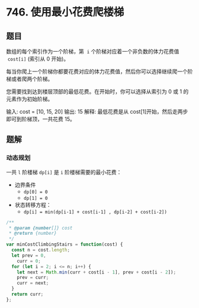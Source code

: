 # 746. 使用最小花费爬楼梯

## 题目

数组的每个索引作为一个阶梯，第  `i` 个阶梯对应着一个非负数的体力花费值  `cost[i]` (索引从 0 开始)。

每当你爬上一个阶梯你都要花费对应的体力花费值，然后你可以选择继续爬一个阶梯或者爬两个阶梯。

您需要找到达到楼层顶部的最低花费。在开始时，你可以选择从索引为 0 或 1 的元素作为初始阶梯。

输入: cost = [10, 15, 20]
输出: 15
解释: 最低花费是从 cost[1]开始，然后走两步即可到阶梯顶，一共花费 15。

## 题解

### 动态规划

一共 `l` 阶楼梯
`dp[i]` 是 `i` 阶楼梯需要的最小花费：

- 边界条件
  - `dp[0] = 0`
  - `dp[1] = 0`
- 状态转移方程：
  - `dp[i] = min(dp[i-1] + cost[i-1] , dp[i-2] + cost[i-2])`

```js
/**
 * @param {number[]} cost
 * @return {number}
 */
var minCostClimbingStairs = function(cost) {
  const n = cost.length;
  let prev = 0,
    curr = 0;
  for (let i = 2; i <= n; i++) {
    let next = Math.min(curr + cost[i - 1], prev + cost[i - 2]);
    prev = curr;
    curr = next;
  }
  return curr;
};
```
